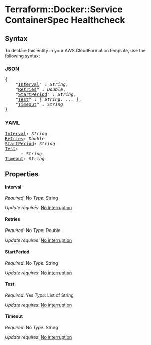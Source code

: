 # Terraform::Docker::Service ContainerSpec Healthcheck

## Syntax

To declare this entity in your AWS CloudFormation template, use the following syntax:

### JSON

<pre>
{
    "<a href="#interval" title="Interval">Interval</a>" : <i>String</i>,
    "<a href="#retries" title="Retries">Retries</a>" : <i>Double</i>,
    "<a href="#startperiod" title="StartPeriod">StartPeriod</a>" : <i>String</i>,
    "<a href="#test" title="Test">Test</a>" : <i>[ String, ... ]</i>,
    "<a href="#timeout" title="Timeout">Timeout</a>" : <i>String</i>
}
</pre>

### YAML

<pre>
<a href="#interval" title="Interval">Interval</a>: <i>String</i>
<a href="#retries" title="Retries">Retries</a>: <i>Double</i>
<a href="#startperiod" title="StartPeriod">StartPeriod</a>: <i>String</i>
<a href="#test" title="Test">Test</a>: <i>
      - String</i>
<a href="#timeout" title="Timeout">Timeout</a>: <i>String</i>
</pre>

## Properties

#### Interval

_Required_: No
_Type_: String

_Update requires_: [No interruption](https://docs.aws.amazon.com/AWSCloudFormation/latest/UserGuide/using-cfn-updating-stacks-update-behaviors.html#update-no-interrupt)

#### Retries

_Required_: No
_Type_: Double

_Update requires_: [No interruption](https://docs.aws.amazon.com/AWSCloudFormation/latest/UserGuide/using-cfn-updating-stacks-update-behaviors.html#update-no-interrupt)

#### StartPeriod

_Required_: No
_Type_: String

_Update requires_: [No interruption](https://docs.aws.amazon.com/AWSCloudFormation/latest/UserGuide/using-cfn-updating-stacks-update-behaviors.html#update-no-interrupt)

#### Test

_Required_: Yes
_Type_: List of String

_Update requires_: [No interruption](https://docs.aws.amazon.com/AWSCloudFormation/latest/UserGuide/using-cfn-updating-stacks-update-behaviors.html#update-no-interrupt)

#### Timeout

_Required_: No
_Type_: String

_Update requires_: [No interruption](https://docs.aws.amazon.com/AWSCloudFormation/latest/UserGuide/using-cfn-updating-stacks-update-behaviors.html#update-no-interrupt)


